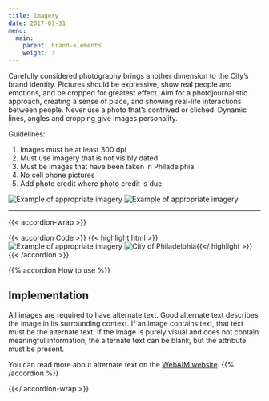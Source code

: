 ```yaml
---
title: Imagery
date: 2017-01-31
menu:
  main:
    parent: brand-elements
    weight: 3
---
```


Carefully considered photography brings another dimension to the City’s brand identity. Pictures should be expressive, show real people and emotions, and be cropped for greatest effect. Aim for a photojournalistic approach, creating a sense of place, and showing real-life interactions between people. Never use a photo that’s contrived or cliched. Dynamic lines, angles and cropping give images personality.


Guidelines:  

1. Images must be at least 300 dpi  
2. Must use imagery that is not visibly dated  
3. Must be images that have been taken in Philadelphia  
4. No cell phone pictures  
5. Add photo credit where photo credit is due

![Example of appropriate imagery](/standards-docs/img/imagery-example-1.jpg)
![Example of appropriate imagery](/standards-docs/img/imagery-example-2.jpg)

---

{{< accordion-wrap >}}

{{< accordion Code >}}
  {{< highlight html >}}
  <img src="imagery-example-1.jpg" alt="Example of appropriate imagery">
  <img src="city-of-philadelphia-logo.jpg" alt="City of Philadelphia">{{</ highlight >}}
{{< /accordion >}}

{{% accordion How to use %}}
## Implementation
All images are required to have alternate text. Good alternate text describes the image in its surrounding context. If an image contains text, that text must be the alternate text. If the image is purely visual and does not contain meaningful information, the alternate text can be blank, but the attribute must be present.

You can read more about alternate text on the <a href="http://webaim.org/techniques/alttext/" class="external">WebAIM website</a>.
{{% /accordion %}}

{{</ accordion-wrap >}}
